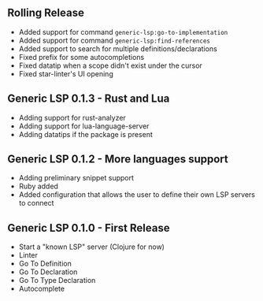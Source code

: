 ## Rolling Release
- Added support for command `generic-lsp:go-to-implementation`
- Added support for command `generic-lsp:find-references`
- Added support to search for multiple definitions/declarations
- Fixed prefix for some autocompletions
- Fixed datatip when a scope didn't exist under the cursor
- Fixed star-linter's UI opening

## Generic LSP 0.1.3 - Rust and Lua
- Adding support for rust-analyzer
- Adding support for lua-language-server
- Adding datatips if the package is present

## Generic LSP 0.1.2 - More languages support
- Adding preliminary snippet support
- Ruby added
- Added configuration that allows the user to define their own LSP servers to connect

## Generic LSP 0.1.0 - First Release
- Start a "known LSP" server (Clojure for now)
- Linter
- Go To Definition
- Go To Declaration
- Go To Type Declaration
- Autocomplete
